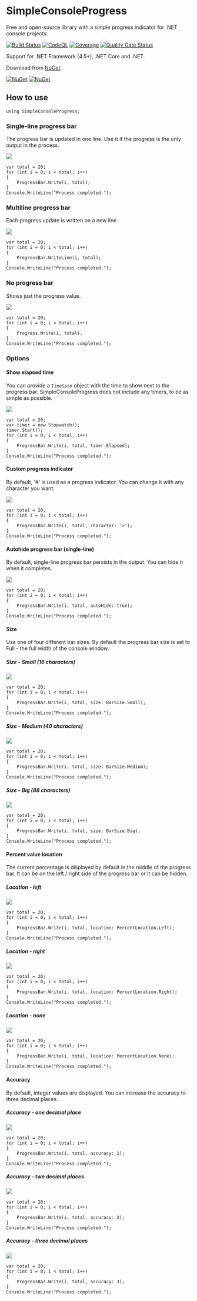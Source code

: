 # SimpleConsoleProgress

Free and open-source library with a simple progress indicator for .NET console projects.

[![Build Status](https://filipliwinski.visualstudio.com/SimpleConsoleProgress/_apis/build/status/SimpleConsoleProgress?branchName=master)](https://filipliwinski.visualstudio.com/SimpleConsoleProgress/_build/latest?definitionId=2&branchName=master)
[![CodeQL](https://github.com/filipliwinski/SimpleConsoleProgress/actions/workflows/codeql-analysis.yml/badge.svg)](https://github.com/filipliwinski/SimpleConsoleProgress/actions/workflows/codeql-analysis.yml)
[![Coverage](https://sonarcloud.io/api/project_badges/measure?project=filipliwinski_SimpleConsoleProgress&metric=coverage)](https://sonarcloud.io/dashboard?id=filipliwinski_SimpleConsoleProgress)
[![Quality Gate Status](https://sonarcloud.io/api/project_badges/measure?project=filipliwinski_SimpleConsoleProgress&metric=alert_status)](https://sonarcloud.io/dashboard?id=filipliwinski_SimpleConsoleProgress)

Support for .NET Framework (4.5+), .NET Core and .NET.

Download from [NuGet](https://www.nuget.org/packages/SimpleConsoleProgress/).

[![NuGet](https://img.shields.io/nuget/v/SimpleConsoleProgress.svg)](https://www.nuget.org/packages/SimpleConsoleProgress/)
[![NuGet](https://img.shields.io/nuget/dt/SimpleConsoleProgress.svg)](https://www.nuget.org/packages/SimpleConsoleProgress/)

## How to use

    using SimpleConsoleProgress;

### Single-line progress bar

The progress bar is updated in one line. Use it if the progress is the only output in the process.

<img src="./assets/img/singleLine.gif?raw=true"/>

    var total = 20;
    for (int i = 0; i < total; i++)
    {
        ProgressBar.Write(i, total);
    }
    Console.WriteLine("Process completed.");

### Multiline progress bar

Each progress update is written on a new line.

<img src="./assets/img/multiline.gif?raw=true"/>

    var total = 20;
    for (int i = 0; i < total; i++)
    {
        ProgressBar.WriteLine(i, total);
    }
    Console.WriteLine("Process completed.");

### No progress bar

Shows just the progress value.

<img src="./assets/img/noProgressBar.gif?raw=true"/>

    var total = 20;
    for (int i = 0; i < total; i++)
    {
        Progress.Write(i, total);
    }
    Console.WriteLine("Process completed.");

### Options

#### Show elapsed time

You can provide a `TimeSpan` object with the time to show next to the progress bar. SimpleConsoleProgress does not include any timers, to be as simple as possible.

<img src="./assets/img/elapsedTime.gif?raw=true"/>

    var total = 20;
    var timer = new Stopwatch();
    timer.Start();
    for (int i = 0; i < total; i++)
    {
        ProgressBar.Write(i, total, timer.Elapsed);
    }
    Console.WriteLine("Process completed.");

#### Custom progress indicator

By default, '#' is used as a progress indicator. You can change it with any character you want.

<img src="./assets/img/customIndicator.gif?raw=true"/>

    var total = 20;
    for (int i = 0; i < total; i++)
    {
        ProgressBar.Write(i, total, character: '>');
    }
    Console.WriteLine("Process completed.");

#### Autohide progress bar (single-line)

By default, single-line progress bar persists in the output. You can hide it when it completes.

<img src="./assets/img/autoHide.gif?raw=true"/>

    var total = 20;
    for (int i = 0; i < total; i++)
    {
        ProgressBar.Write(i, total, autoHide: true);
    }
    Console.WriteLine("Process completed.");

#### Size

Use one of four different bar sizes. By default the progress bar size is set to Full - the full width of the console window.

##### Size - Small (16 characters)

<img src="./assets/img/size-small.gif?raw=true"/>

    var total = 20;
    for (int i = 0; i < total; i++)
    {
        ProgressBar.Write(i, total, size: BarSize.Small);
    }
    Console.WriteLine("Process completed.");

##### Size - Medium (40 characters)

<img src="./assets/img/size-medium.gif?raw=true"/>

    var total = 20;
    for (int i = 0; i < total; i++)
    {
        ProgressBar.Write(i, total, size: BarSize.Medium);
    }
    Console.WriteLine("Process completed.");

##### Size - Big (88 characters)

<img src="./assets/img/size-big.gif?raw=true"/>

    var total = 20;
    for (int i = 0; i < total; i++)
    {
        ProgressBar.Write(i, total, size: BarSize.Big);
    }
    Console.WriteLine("Process completed.");

#### Percent value location

The current percentage is displayed by default in the middle of the progress bar. It can be on the left / right side of the progress bar or it can be hidden.

##### Location - left

<img src="./assets/img/location-left.gif?raw=true"/>

    var total = 20;
    for (int i = 0; i < total; i++)
    {
        ProgressBar.Write(i, total, location: PercentLocation.Left);
    }
    Console.WriteLine("Process completed.");

##### Location - right

<img src="./assets/img/location-right.gif?raw=true"/>

    var total = 20;
    for (int i = 0; i < total; i++)
    {
        ProgressBar.Write(i, total, location: PercentLocation.Right);
    }
    Console.WriteLine("Process completed.");

##### Location - none

<img src="./assets/img/location-none.gif?raw=true"/>

    var total = 20;
    for (int i = 0; i < total; i++)
    {
        ProgressBar.Write(i, total, location: PercentLocation.None);
    }
    Console.WriteLine("Process completed.");

#### Accuracy

By default, integer values are displayed. You can increase the accuracy to three decimal places.

##### Accuracy - one decimal place

<img src="./assets/img/accuracy-1.gif?raw=true"/>

    var total = 20;
    for (int i = 0; i < total; i++)
    {
        ProgressBar.Write(i, total, accuracy: 1);
    }
    Console.WriteLine("Process completed.");

##### Accuracy - two decimal places

<img src="./assets/img/accuracy-2.gif?raw=true"/>

    var total = 20;
    for (int i = 0; i < total; i++)
    {
        ProgressBar.Write(i, total, accuracy: 2);
    }
    Console.WriteLine("Process completed.");

##### Accuracy - three decimal places

<img src="./assets/img/accuracy-3.gif?raw=true"/>

    var total = 20;
    for (int i = 0; i < total; i++)
    {
        ProgressBar.Write(i, total, accuracy: 3);
    }
    Console.WriteLine("Process completed.");
